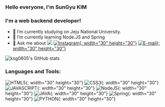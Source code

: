 ### Hello everyone, I'm SunGyu KIM

### I'm a web backend developer!

- 🔭 I’m currently studying on Jeju National University.
- 🌱 I’m currently learning Node.JS and Spring
- 💬 Ask me about <a href="https://www.instagram.com/sunny__kyu/?hl=ko" height="30" width="30"> <img src="(https://cdn-icons-png.flaticon.com/128/2111/2111463.png"><a> [![Instagram](https://cdn-icons-png.flaticon.com/128/2111/2111463.png){: width="30" height="30"}](https://www.instagram.com/sunny__kyu/?hl=ko) [![E-mail](https://cdn-icons-png.flaticon.com/128/732/732200.png){: width="30" height="30"}](ksg0605@gmail.com)

![ksg0605's GitHub stats](https://github-readme-stats.vercel.app/api?username=ksg0605&show_icons=true)

### Languages and Tools:
![HTML5](https://cdn-icons-png.flaticon.com/128/732/732212.png){: width="30" height="30"}
![CSS3](https://cdn-icons-png.flaticon.com/128/732/732190.png){: width="30" height="30"}
![JAVASCRIPT](https://cdn-icons-png.flaticon.com/128/919/919828.png){: width="30" height="30"}
![NodeJS](https://cdn-icons-png.flaticon.com/128/919/919825.png){: width="30" height="30"}
![JAVA](https://cdn-icons.flaticon.com/png/128/143/premium/143687.png?token=exp=1635054669~hmac=28223066c62f68aa4c25702c2a20105b){: width="30" height="30"}
![Spring](https://img1.daumcdn.net/thumb/R800x0/?scode=mtistory2&fname=https%3A%2F%2Fblog.kakaocdn.net%2Fdn%2FZYQau%2FbtqJMvCrzlO%2FRtmwZekQC5ZjUtVjwXDt21%2Fimg.png){: width="30" height="30"}
![PYTHON](https://cdn-icons.flaticon.com/png/128/3098/premium/3098090.png?token=exp=1635054792~hmac=df7165b5fc564df461c130d92c79e0ac){: width="30" height="30"}
